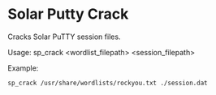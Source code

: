# Solar Putty Crack
Cracks Solar PuTTY session files.

Usage: sp_crack <wordlist_filepath> <session_filepath>

Example: 

    sp_crack /usr/share/wordlists/rockyou.txt ./session.dat

